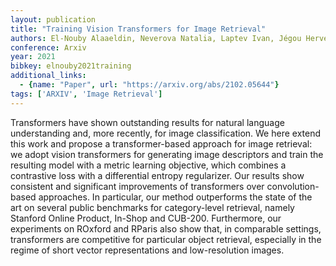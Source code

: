 ```yaml
---
layout: publication
title: "Training Vision Transformers for Image Retrieval"
authors: El-Nouby Alaaeldin, Neverova Natalia, Laptev Ivan, Jégou Hervé
conference: Arxiv
year: 2021
bibkey: elnouby2021training
additional_links:
  - {name: "Paper", url: "https://arxiv.org/abs/2102.05644"}
tags: ['ARXIV', 'Image Retrieval']
---
```

Transformers have shown outstanding results for natural language understanding and, more recently, for image classification. We here extend this work and propose a transformer-based approach for image retrieval: we adopt vision transformers for generating image descriptors and train the resulting model with a metric learning objective, which combines a contrastive loss with a differential entropy regularizer. Our results show consistent and significant improvements of transformers over convolution-based approaches. In particular, our method outperforms the state of the art on several public benchmarks for category-level retrieval, namely Stanford Online Product, In-Shop and CUB-200. Furthermore, our experiments on ROxford and RParis also show that, in comparable settings, transformers are competitive for particular object retrieval, especially in the regime of short vector representations and low-resolution images.